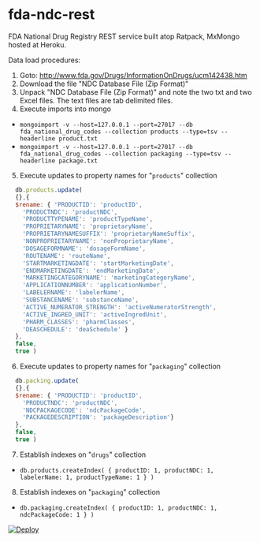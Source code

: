 # fda-ndc-rest 
FDA National Drug Registry REST service built atop Ratpack, MxMongo hosted at Heroku.

Data load procedures:

1. Goto: http://www.fda.gov/Drugs/InformationOnDrugs/ucm142438.htm
2. Download the file "NDC Database File (Zip Format)"
3. Unpack "NDC Database File (Zip Format)" and note the two txt and two Excel files. The text files are tab delimited files.
4. Execute imports into mongo

  * `mongoimport -v --host=127.0.0.1 --port=27017 --db fda_national_drug_codes --collection products --type=tsv --headerline product.txt`
  * `mongoimport -v --host=127.0.0.1 --port=27017 --db fda_national_drug_codes --collection packaging --type=tsv --headerline package.txt`

5. Execute updates to property names for "`products`" collection

  ```javascript
    db.products.update(
    {},{
    $rename: { 'PRODUCTID': 'productID',
      'PRODUCTNDC': 'productNDC',
      'PRODUCTTYPENAME': 'productTypeName',
      'PROPRIETARYNAME': 'proprietaryName',
      'PROPRIETARYNAMESUFFIX': 'proprietaryNameSuffix',
      'NONPROPRIETARYNAME': 'nonProprietaryName',
      'DOSAGEFORMNAME': 'dosageFormName',
      'ROUTENAME': 'routeName',
      'STARTMARKETINGDATE': 'startMarketingDate',
      'ENDMARKETINGDATE': 'endMarketingDate',
      'MARKETINGCATEGORYNAME': 'marketingCategoryName',
      'APPLICATIONNUMBER': 'applicationNumber',
      'LABELERNAME': 'labelerName',
      'SUBSTANCENAME': 'substanceName',      
      'ACTIVE_NUMERATOR_STRENGTH': 'activeNumeratorStrength',
      'ACTIVE_INGRED_UNIT': 'activeIngredUnit',
      'PHARM_CLASSES': 'pharmClasses',
      'DEASCHEDULE': 'deaSchedule' }
    },
    false,
    true )
```

6. Execute updates to property names for "`packaging`" collection

  ```javascript
    db.packing.update( 
    {},{ 
    $rename: { 'PRODUCTID': 'productID', 
      'PRODUCTNDC': 'productNDC', 
      'NDCPACKAGECODE': 'ndcPackageCode', 
      'PACKAGEDESCRIPTION': 'packageDescription'} 
    }, 
    false, 
    true )
```    

7. Establish indexes on "`drugs`" collection

  * `db.products.createIndex( { productID: 1, productNDC: 1, labelerName: 1, productTypeName: 1 } )`

8. Establish indexes on "`packaging`" collection

  * `db.packaging.createIndex( { productID: 1, productNDC: 1, ndcPackageCode: 1 } )`

[![Deploy](https://www.herokucdn.com/deploy/button.png)](https://heroku.com/deploy?template=https://github.com/joshdurbin/fda-ndc-rest)  
